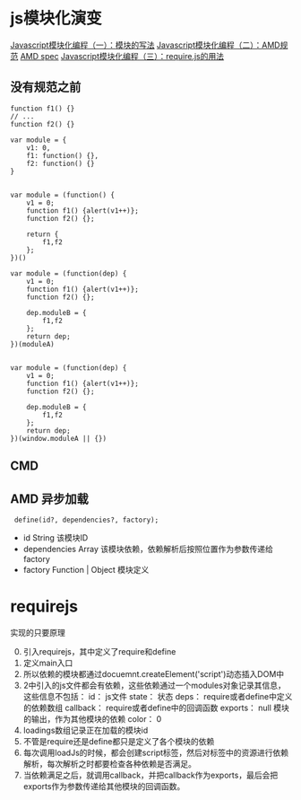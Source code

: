 
# js模块化演变

[Javascript模块化编程（一）：模块的写法](http://www.ruanyifeng.com/blog/2012/10/javascript_module.html)
[Javascript模块化编程（二）：AMD规范](http://www.ruanyifeng.com/blog/2012/10/asynchronous_module_definition.html)
[AMD spec](https://github.com/amdjs/amdjs-api/blob/master/AMD.md)
[Javascript模块化编程（三）：require.js的用法](http://www.ruanyifeng.com/blog/2012/11/require_js.html)

## 没有规范之前

``` v1
function f1() {}
// ...
function f2() {}
```

``` v2
var module = {
    v1: 0,
    f1: function() {},
    f2: function() {}
}
```

``` v3

var module = (function() {
    v1 = 0;
    function f1() {alert(v1++)};
    function f2() {};

    return {
        f1,f2
    };
})()

```


``` v4
var module = (function(dep) {
    v1 = 0;
    function f1() {alert(v1++)};
    function f2() {};

    dep.moduleB = {
        f1,f2
    };
    return dep;
})(moduleA)
```

``` v5

var module = (function(dep) {
    v1 = 0;
    function f1() {alert(v1++)};
    function f2() {};

    dep.moduleB = {
        f1,f2
    };
    return dep;
})(window.moduleA || {})

```


## CMD

## AMD 异步加载

```
 define(id?, dependencies?, factory);

```
- id
    String 该模块ID
- dependencies
    Array 该模块依赖，依赖解析后按照位置作为参数传递给factory
- factory
    Function | Object 模块定义


# requirejs

实现的只要原理

0. 引入requirejs，其中定义了require和define
1. 定义main入口
2. 所以依赖的模块都通过docuemnt.createElement('script')动态插入DOM中
3. 2中引入的js文件都会有依赖，这些依赖通过一个modules对象记录其信息，这些信息不包括： 
    id： js文件
    state： 状态
    deps： require或者define中定义的依赖数组
    callback： require或者define中的回调函数
    exports： null 模块的输出，作为其他模块的依赖
    color： 0
4. loadings数组记录正在加载的模块id
5. 不管是require还是define都只是定义了各个模块的依赖
6. 每次调用loadJs的时候，都会创建script标签，然后对标签中的资源进行依赖解析，每次解析之时都要检查各种依赖是否满足。
7. 当依赖满足之后，就调用callback，并把callback作为exports，最后会把exports作为参数传递给其他模块的回调函数。


